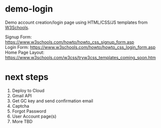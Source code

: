 # demo-login
Demo account creation/login page using HTML/CSS/JS templates from <a href="https://www.w3schools.com/howto/default.asp">W3Schools</a>.

Signup Form: https://www.w3schools.com/howto/howto_css_signup_form.asp
</br>
Login Form: https://www.w3schools.com/howto/howto_css_login_form.asp
</br>
Home Page Layout: https://www.w3schools.com/w3css/tryw3css_templates_coming_soon.htm

# next steps
<ol>
<li>Deploy to Cloud</li>
<li>Gmail API</li>
<li>Get GC key and send confirmation email</li>
<li>Captcha</li>
<li>Forgot Password</li>
<li>User Account page(s)</li>
<li>More TBD</li>
</ol>
